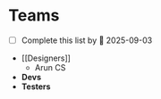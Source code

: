 # Teams
- [ ] Complete this list by 📅 2025-09-03 
- [[Designers]]
	- Arun CS
- **Devs**
- **Testers**
